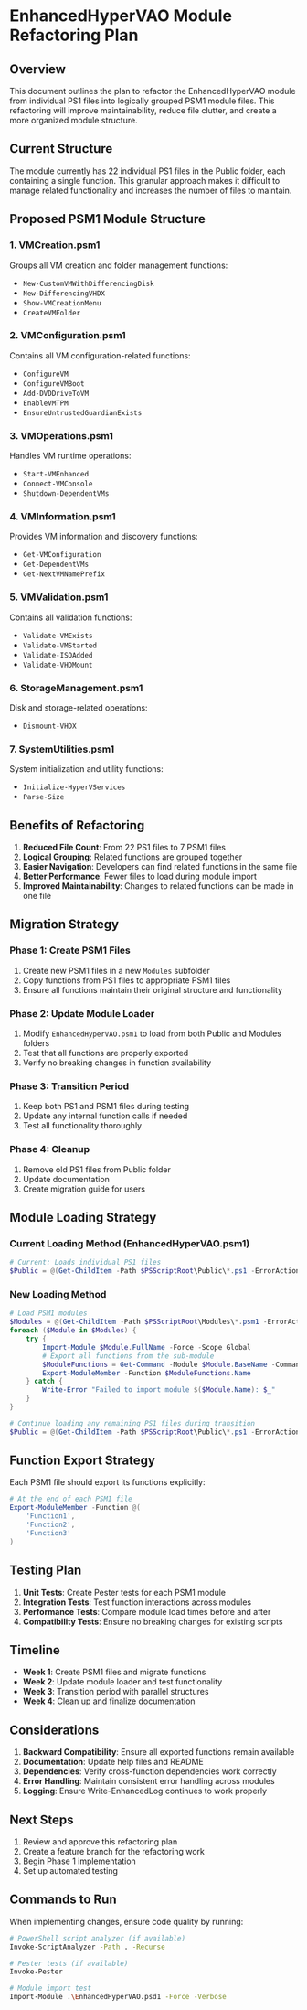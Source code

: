 # EnhancedHyperVAO Module Refactoring Plan

## Overview
This document outlines the plan to refactor the EnhancedHyperVAO module from individual PS1 files into logically grouped PSM1 module files. This refactoring will improve maintainability, reduce file clutter, and create a more organized module structure.

## Current Structure
The module currently has 22 individual PS1 files in the Public folder, each containing a single function. This granular approach makes it difficult to manage related functionality and increases the number of files to maintain.

## Proposed PSM1 Module Structure

### 1. **VMCreation.psm1**
Groups all VM creation and folder management functions:
- `New-CustomVMWithDifferencingDisk`
- `New-DifferencingVHDX`
- `Show-VMCreationMenu`
- `CreateVMFolder`

### 2. **VMConfiguration.psm1**
Contains all VM configuration-related functions:
- `ConfigureVM`
- `ConfigureVMBoot`
- `Add-DVDDriveToVM`
- `EnableVMTPM`
- `EnsureUntrustedGuardianExists`

### 3. **VMOperations.psm1**
Handles VM runtime operations:
- `Start-VMEnhanced`
- `Connect-VMConsole`
- `Shutdown-DependentVMs`

### 4. **VMInformation.psm1**
Provides VM information and discovery functions:
- `Get-VMConfiguration`
- `Get-DependentVMs`
- `Get-NextVMNamePrefix`

### 5. **VMValidation.psm1**
Contains all validation functions:
- `Validate-VMExists`
- `Validate-VMStarted`
- `Validate-ISOAdded`
- `Validate-VHDMount`

### 6. **StorageManagement.psm1**
Disk and storage-related operations:
- `Dismount-VHDX`

### 7. **SystemUtilities.psm1**
System initialization and utility functions:
- `Initialize-HyperVServices`
- `Parse-Size`

## Benefits of Refactoring

1. **Reduced File Count**: From 22 PS1 files to 7 PSM1 files
2. **Logical Grouping**: Related functions are grouped together
3. **Easier Navigation**: Developers can find related functions in the same file
4. **Better Performance**: Fewer files to load during module import
5. **Improved Maintainability**: Changes to related functions can be made in one file

## Migration Strategy

### Phase 1: Create PSM1 Files
1. Create new PSM1 files in a new `Modules` subfolder
2. Copy functions from PS1 files to appropriate PSM1 files
3. Ensure all functions maintain their original structure and functionality

### Phase 2: Update Module Loader
1. Modify `EnhancedHyperVAO.psm1` to load from both Public and Modules folders
2. Test that all functions are properly exported
3. Verify no breaking changes in function availability

### Phase 3: Transition Period
1. Keep both PS1 and PSM1 files during testing
2. Update any internal function calls if needed
3. Test all functionality thoroughly

### Phase 4: Cleanup
1. Remove old PS1 files from Public folder
2. Update documentation
3. Create migration guide for users

## Module Loading Strategy

### Current Loading Method (EnhancedHyperVAO.psm1)
```powershell
# Current: Loads individual PS1 files
$Public = @(Get-ChildItem -Path $PSScriptRoot\Public\*.ps1 -ErrorAction SilentlyContinue)
```

### New Loading Method
```powershell
# Load PSM1 modules
$Modules = @(Get-ChildItem -Path $PSScriptRoot\Modules\*.psm1 -ErrorAction SilentlyContinue)
foreach ($Module in $Modules) {
    try {
        Import-Module $Module.FullName -Force -Scope Global
        # Export all functions from the sub-module
        $ModuleFunctions = Get-Command -Module $Module.BaseName -CommandType Function
        Export-ModuleMember -Function $ModuleFunctions.Name
    } catch {
        Write-Error "Failed to import module $($Module.Name): $_"
    }
}

# Continue loading any remaining PS1 files during transition
$Public = @(Get-ChildItem -Path $PSScriptRoot\Public\*.ps1 -ErrorAction SilentlyContinue)
```

## Function Export Strategy

Each PSM1 file should export its functions explicitly:

```powershell
# At the end of each PSM1 file
Export-ModuleMember -Function @(
    'Function1',
    'Function2',
    'Function3'
)
```

## Testing Plan

1. **Unit Tests**: Create Pester tests for each PSM1 module
2. **Integration Tests**: Test function interactions across modules
3. **Performance Tests**: Compare module load times before and after
4. **Compatibility Tests**: Ensure no breaking changes for existing scripts

## Timeline

- **Week 1**: Create PSM1 files and migrate functions
- **Week 2**: Update module loader and test functionality
- **Week 3**: Transition period with parallel structures
- **Week 4**: Clean up and finalize documentation

## Considerations

1. **Backward Compatibility**: Ensure all exported functions remain available
2. **Documentation**: Update help files and README
3. **Dependencies**: Verify cross-function dependencies work correctly
4. **Error Handling**: Maintain consistent error handling across modules
5. **Logging**: Ensure Write-EnhancedLog continues to work properly

## Next Steps

1. Review and approve this refactoring plan
2. Create a feature branch for the refactoring work
3. Begin Phase 1 implementation
4. Set up automated testing

## Commands to Run

When implementing changes, ensure code quality by running:
```bash
# PowerShell script analyzer (if available)
Invoke-ScriptAnalyzer -Path . -Recurse

# Pester tests (if available)
Invoke-Pester

# Module import test
Import-Module .\EnhancedHyperVAO.psd1 -Force -Verbose
```